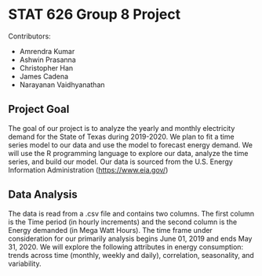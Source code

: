 # STAT 626 Group 8 Project
Contributors:
- Amrendra Kumar
- Ashwin Prasanna
- Christopher Han
- James Cadena
- Narayanan Vaidhyanathan

## Project Goal
The goal of our project is to analyze the yearly and monthly electricity demand for the State of Texas during 2019-2020. We plan to fit a time series model to our data and use the model to forecast energy demand. We will use the R programming language to explore our data, analyze the time series, and build our model. Our data is sourced from the U.S. Energy Information Administration (https://www.eia.gov/)

## Data Analysis
The data is read from a .csv file and contains two columns. The first column is the Time period (in hourly increments) and the second column is the Energy demanded (in Mega Watt Hours). The time frame under consideration for our primarily analysis begins June 01, 2019 and ends May 31, 2020. We will explore the following attributes in energy consumption: trends across time (monthly, weekly and daily), correlation, seasonality, and variability.

